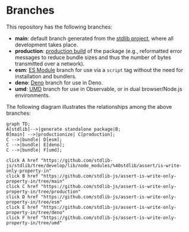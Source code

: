 <!--

@license Apache-2.0

Copyright (c) 2022 The Stdlib Authors.

Licensed under the Apache License, Version 2.0 (the "License");
you may not use this file except in compliance with the License.
You may obtain a copy of the License at

    http://www.apache.org/licenses/LICENSE-2.0

Unless required by applicable law or agreed to in writing, software
distributed under the License is distributed on an "AS IS" BASIS,
WITHOUT WARRANTIES OR CONDITIONS OF ANY KIND, either express or implied.
See the License for the specific language governing permissions and
limitations under the License.

-->

# Branches

This repository has the following branches:

-   **main**: default branch generated from the [stdlib project][stdlib-url], where all development takes place.
-   **production**: [production build][production-url] of the package (e.g., reformatted error messages to reduce bundle sizes and thus the number of bytes transmitted over a network).
-   **esm**: [ES Module][esm-url] branch for use via a `script` tag without the need for installation and bundlers.
-   **deno**: [Deno][deno-url] branch for use in Deno.
-   **umd**: [UMD][umd-url] branch for use in Observable, or in dual browser/Node.js environments.

The following diagram illustrates the relationships among the above branches:

```mermaid
graph TD;
A[stdlib]-->|generate standalone package|B;
B[main] -->|productionize| C[production];
C -->|bundle| D[esm];
C -->|bundle| E[deno];
C -->|bundle| F[umd];

click A href "https://github.com/stdlib-js/stdlib/tree/develop/lib/node_modules/%40stdlib/assert/is-write-only-property-in"
click B href "https://github.com/stdlib-js/assert-is-write-only-property-in/tree/main"
click C href "https://github.com/stdlib-js/assert-is-write-only-property-in/tree/production"
click D href "https://github.com/stdlib-js/assert-is-write-only-property-in/tree/esm"
click E href "https://github.com/stdlib-js/assert-is-write-only-property-in/tree/deno"
click F href "https://github.com/stdlib-js/assert-is-write-only-property-in/tree/umd"
```

[stdlib-url]: https://github.com/stdlib-js/stdlib/tree/develop/lib/node_modules/%40stdlib/assert/is-write-only-property-in
[production-url]: https://github.com/stdlib-js/assert-is-write-only-property-in/tree/production
[deno-url]: https://github.com/stdlib-js/assert-is-write-only-property-in/tree/deno
[umd-url]: https://github.com/stdlib-js/assert-is-write-only-property-in/tree/umd
[esm-url]: https://github.com/stdlib-js/assert-is-write-only-property-in/tree/esm